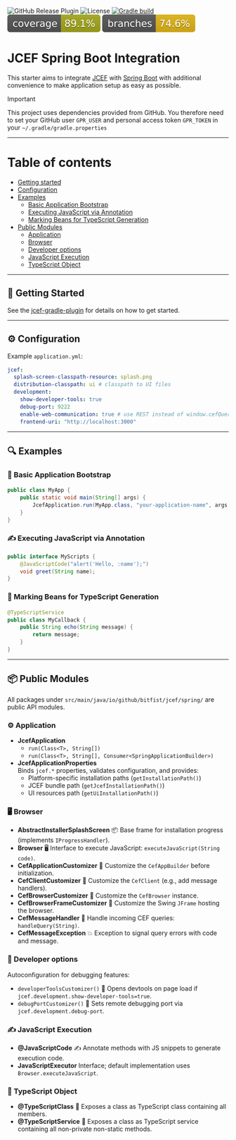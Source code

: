 ![GitHub Release Plugin](https://img.shields.io/static/v1?label=GitHub&message=Release&color=blue&logo=github)
![License](https://img.shields.io/badge/License-Apache%20License%20Version%202.0-blue)
[![Gradle build](https://github.com/bitfist/jcef-spring-boot-starter/actions/workflows/test.yml/badge.svg)](https://github.com/bitfist/jcef-spring-boot-starter/actions/workflows/test.yml)
![Coverage](.github/badges/jacoco.svg)
![Branches](.github/badges/branches.svg)

# JCEF Spring Boot Integration

This starter aims to integrate [JCEF](https://github.com/jcefmaven/jcefmaven) with
[Spring Boot](https://spring.io/projects/spring-boot) with additional convenience to make application setup as easy as
possible.

> [!IMPORTANT]  
> This project uses dependencies provided from GitHub. You therefore need to set your GitHub user `GPR_USER` and 
> personal access token `GPR_TOKEN` in your `~/.gradle/gradle.properties`

---

Table of contents
=================
* [Getting started](#-getting-started)
* [Configuration](#-configuration)
* [Examples](#-examples)
  * [Basic Application Bootstrap](#-basic-application-bootstrap)
  * [Executing JavaScript via Annotation](#-executing-javascript-via-annotation)
  * [Marking Beans for TypeScript Generation](#-marking-beans-for-typescript-generation)
* [Public Modules](#-public-modules)
  * [Application](#-application)
  * [Browser](#-browser)
  * [Developer options](#-developer-options)
  * [JavaScript Execution](#-javascript-execution)
  * [TypeScript Object](#-typescript-object)
---

## 🚀 Getting Started

See the [jcef-gradle-plugin](https://github.com/bitfist/jcef-gradle-plugin) for details on how to get started.


---

## ⚙️ Configuration

Example `application.yml`:

```yaml
jcef:
  splash-screen-classpath-resource: splash.png
  distribution-classpath: ui # classpath to UI files
  development:
    show-developer-tools: true
    debug-port: 9222
    enable-web-communication: true # use REST instead of window.cefQuery(...)
    frontend-uri: "http://localhost:3000"
```

---

## 🔍 Examples

### 🚀 Basic Application Bootstrap

```java
public class MyApp {
    public static void main(String[] args) {
        JcefApplication.run(MyApp.class, "your-application-name", args);
    }
}
```

### ✍️ Executing JavaScript via Annotation

```java
public interface MyScripts {
    @JavaScriptCode("alert('Hello, :name');")
    void greet(String name);
}
```

### 🎨 Marking Beans for TypeScript Generation

```java
@TypeScriptService
public class MyCallback {
    public String echo(String message) {
        return message;
    }
}
```

---

## 📦 Public Modules

All packages under `src/main/java/io/github/bitfist/jcef/spring/` are public API modules.

### ⚙️ Application

- **JcefApplication**
  - `run(Class<T>, String[])`
  - `run(Class<T>, String[], Consumer<SpringApplicationBuilder>)`
- **JcefApplicationProperties**  
  Binds `jcef.*` properties, validates configuration, and provides:
  - Platform-specific installation paths (`getInstallationPath()`)
  - JCEF bundle path (`getJcefInstallationPath()`)
  - UI resources path (`getUiInstallationPath()`)

### 🖥 Browser

- **AbstractInstallerSplashScreen** 📦 Base frame for installation progress (implements `IProgressHandler`).
- **Browser** 🖥 Interface to execute JavaScript: `executeJavaScript(String code)`.
- **CefApplicationCustomizer** 🔧 Customize the `CefAppBuilder` before initialization.
- **CefClientCustomizer** 🔧 Customize the `CefClient` (e.g., add message handlers).
- **CefBrowserCustomizer** 🔧 Customize the `CefBrowser` instance.
- **CefBrowserFrameCustomizer** 🔧 Customize the Swing `JFrame` hosting the browser.
- **CefMessageHandler** 📣 Handle incoming CEF queries: `handleQuery(String)`.
- **CefMessageException** 💥 Exception to signal query errors with code and message.

### 🐞 Developer options

Autoconfiguration for debugging features:

- `developerToolsCustomizer()` 🐞 Opens devtools on page load if `jcef.development.show-developer-tools=true`.
- `debugPortCustomizer()` 🐞 Sets remote debugging port via `jcef.development.debug-port`.

### ✍️ JavaScript Execution

- **@JavaScriptCode** ✍️ Annotate methods with JS snippets to generate execution code.
- **JavaScriptExecutor** Interface; default implementation uses `Browser.executeJavaScript`.

### 🎨 TypeScript Object

- **@TypeScriptClass** 🎨 Exposes a class as TypeScript class containing all members.
- **@TypeScriptService** 🎨 Exposes a class as TypeScript service containing all non-private non-static methods.
